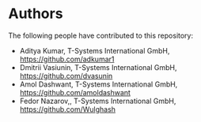 # Authors

The following people have contributed to this repository:

* Aditya Kumar, T-Systems International GmbH, https://github.com/adkumar1
* Dmitrii Vasiunin, T-Systems International GmbH, https://github.com/dvasunin
* Amol Dashwant, T-Systems International GmbH, https://github.com/amoldashwant
* Fedor Nazarov,, T-Systems International GmbH,  https://github.com/Wulghash